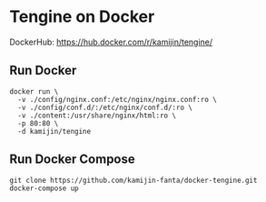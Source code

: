 # Tengine on Docker

DockerHub: https://hub.docker.com/r/kamijin/tengine/

## Run Docker
 
```
docker run \ 
  -v ./config/nginx.conf:/etc/nginx/nginx.conf:ro \
  -v ./config/conf.d/:/etc/nginx/conf.d/:ro \
  -v ./content:/usr/share/nginx/html:ro \
  -p 80:80 \
  -d kamijin/tengine
```

## Run Docker Compose

```
git clone https://github.com/kamijin-fanta/docker-tengine.git
docker-compose up
```
